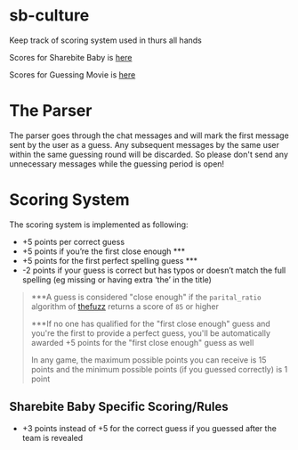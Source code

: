 # sb-culture
Keep track of scoring system used in thurs all hands

Scores for Sharebite Baby is [here](sharebb/scores.csv)

Scores for Guessing Movie is [here](movie-nerds/scores.csv)

# The Parser
The parser goes through the chat messages and will mark the first message sent by the user as a guess. Any subsequent messages by the same user within the same guessing round will be discarded. So please don't send any unnecessary messages while the guessing period is open!

# Scoring System
The scoring system is implemented as following:
* +5 points per correct guess
* +5 points if you’re the first close enough ***
* +5 points for the first perfect spelling guess ***
* -2 points if your guess is correct but has typos or doesn’t match the full spelling (eg missing or having extra ‘the’ in the title)

> ***A guess is considered "close enough" if the `parital_ratio` algorithm of [thefuzz](https://pypi.org/project/thefuzz/) returns a score of `85` or higher
> 
> ***If no one has qualified for the "first close enough" guess and you're the first to provide a perfect guess, you'll be automatically awarded +5 points for the "first close enough" guess as well
> 
> In any game, the maximum possible points you can receive is 15 points and the minimum possible points (if you guessed correctly) is 1 point

## Sharebite Baby Specific Scoring/Rules
* +3 points instead of +5 for the correct guess if you guessed after the team is revealed